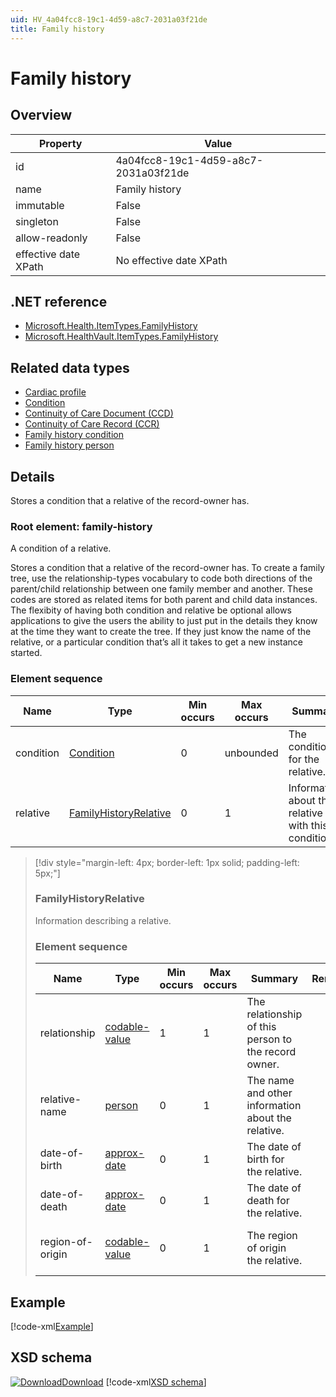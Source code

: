 ```yaml
---
uid: HV_4a04fcc8-19c1-4d59-a8c7-2031a03f21de
title: Family history
---
```


# Family history

## Overview

Property|Value
---|---
id|4a04fcc8-19c1-4d59-a8c7-2031a03f21de
name|Family history
immutable|False
singleton|False
allow-readonly|False
effective date XPath|No effective date XPath

## .NET reference
- [Microsoft.Health.ItemTypes.FamilyHistory](https://docs.microsoft.com/dotnet/api/microsoft.health.itemtypes.familyhistory)
- [Microsoft.HealthVault.ItemTypes.FamilyHistory](https://docs.microsoft.com/dotnet/api/microsoft.healthvault.itemtypes.familyhistory)

## Related data types

- [Cardiac profile](xref:HV_adaf49ad-8e10-49f8-9783-174819e97051)
- [Condition](xref:HV_7ea7a1f9-880b-4bd4-b593-f5660f20eda8)
- [Continuity of Care Document (CCD)](xref:HV_9c48a2b8-952c-4f5a-935d-f3292326bf54)
- [Continuity of Care Record (CCR)](xref:HV_1e1ccbfc-a55d-4d91-8940-fa2fbf73c195)
- [Family history condition](xref:HV_6705549b-0e3d-474e-bfa7-8197ddd6786a)
- [Family history person](xref:HV_cc23422c-4fba-4a23-b52a-c01d6cd53fdf)

## Details
Stores a condition that a relative of the record-owner has.

<a name='family-history'></a>

### Root element: family-history

A condition of a relative.

Stores a condition that a relative of the record-owner has. To create a family tree, use the relationship-types vocabulary to code both directions of the parent/child relationship between one family member and another. These codes are stored as related items for both parent and child data instances. The flexibity of having both condition and relative be optional allows applications to give the users the ability to just put in the details they know at the time they want to create the tree. If they just know the name of the relative, or a particular condition that’s all it takes to get a new instance started.

### Element sequence

Name|Type|Min occurs|Max occurs|Summary|Remarks
---|---|---|---|---|---
condition|[Condition](xref:HV_7ea7a1f9-880b-4bd4-b593-f5660f20eda8)|0|unbounded|The condition for the relative.|
relative|[FamilyHistoryRelative](#FamilyHistoryRelative)|0|1|Information about the relative with this condition.|

>[!div style="margin-left: 4px; border-left: 1px solid; padding-left: 5px;"]
>
> <a name='FamilyHistoryRelative'></a>
>
> ### FamilyHistoryRelative
>
> Information describing a relative.
>
> ### Element sequence
>
> Name|Type|Min occurs|Max occurs|Summary|Remarks|Preferred Vocabulary
> ---|---|---|---|---|---|---
> relationship|[codable-value](xref:HV_3e730686-781f-4616-aa0d-817bba8eb141#codable-value)|1|1|The relationship of this person to the record owner.||[personal-relationship](xref:HV_9e22e9c5-a032-4375-8999-20c9d00954b9)
> relative-name|[person](xref:HV_3e730686-781f-4616-aa0d-817bba8eb141#person)|0|1|The name and other information about the relative.||
> date-of-birth|[approx-date](xref:HV_File_dates#approx-date)|0|1|The date of birth for the relative.||
> date-of-death|[approx-date](xref:HV_File_dates#approx-date)|0|1|The date of death for the relative.||
> region-of-origin|[codable-value](xref:HV_3e730686-781f-4616-aa0d-817bba8eb141#codable-value)|0|1|The region of origin the relative.||[family-history-region-of-origin](xref:HV_2791a623-22ff-4d05-8017-9bd669903d60)
>
>

## Example
[!code-xml[Example](../sample-xml/4a04fcc8-19c1-4d59-a8c7-2031a03f21de.xml)]

## XSD schema
[![Download](/healthvault/images/download.png)Download](../xsd/family-history.3.xsd)
[!code-xml[XSD schema](../xsd/family-history.3.xsd)]
